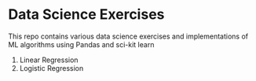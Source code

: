 <h1> Data Science Exercises </h2>

This repo contains various data science exercises and implementations of ML algorithms using Pandas and sci-kit learn 
1. Linear Regression
2. Logistic Regression

